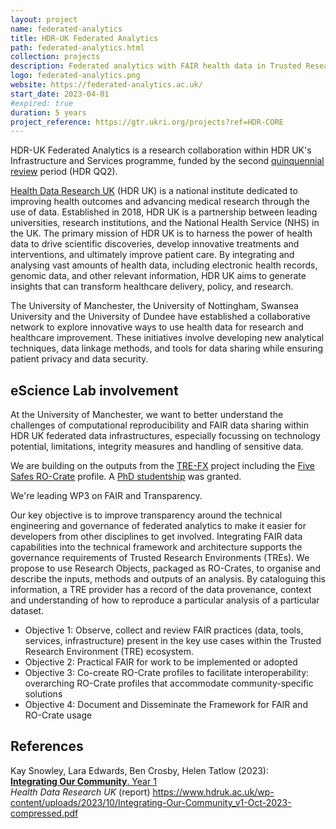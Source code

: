 ```yaml
---
layout: project
name: federated-analytics
title: HDR-UK Federated Analytics
path: federated-analytics.html
collection: projects
description: Federated analytics with FAIR health data in Trusted Research Environments
logo: federated-analytics.png
website: https://federated-analytics.ac.uk/
start_date: 2023-04-01
#expired: true
duration: 5 years
project_reference: https://gtr.ukri.org/projects?ref=HDR-CORE
---
```


HDR-UK Federated Analytics is a research collaboration within HDR UK's Infrastructure and Services programme, funded by the second [quinquennial review](https://www.hdruk.org/quinquennial-review/) period (HDR QQ2).

[Health Data Research UK](https://www.hdruk.ac.uk) (HDR UK) is a national institute dedicated to improving health outcomes and advancing medical research through the use of data. Established in 2018, HDR UK is a partnership between leading universities, research institutions, and the National Health Service (NHS) in the UK. The primary mission of HDR UK is to harness the power of health data to drive scientific discoveries, develop innovative treatments and interventions, and ultimately improve patient care. By integrating and analysing vast amounts of health data, including electronic health records, genomic data, and other relevant information, HDR UK aims to generate insights that can transform healthcare delivery, policy, and research.

The University of Manchester, the University of Nottingham, Swansea University and the University of Dundee have established a collaborative network to explore innovative ways to use health data for research and healthcare improvement. These initiatives involve developing new analytical techniques, data linkage methods, and tools for data sharing while ensuring patient privacy and data security. 


## eScience Lab involvement

At the University of Manchester, we want to better understand the challenges of computational reproducibility and FAIR data sharing within HDR UK federated data infrastructures, especially focussing on technology potential, limitations, integrity measures and handling of sensitive data.

We are building on the outputs from the [TRE-FX](../tre-fx/) project including the [Five Safes RO-Crate](https://w3id.org/5s-crate/) profile. A [PhD studentship](/hdr/phd/2023/07/18/hdr-uk-phd-studentship/) was granted.

We're leading WP3 on FAIR and Transparency. 

Our key objective is to improve transparency around the technical engineering and governance of federated analytics to make it easier for developers from other disciplines to get involved. 
Integrating FAIR data capabilities into the technical framework and architecture supports the governance requirements of Trusted Research Environments (TREs). We propose to use Research Objects, packaged as RO-Crates, to organise and describe the inputs, methods and outputs of an analysis. By cataloguing this information, a TRE provider has a record of the data provenance, context and understanding of how to reproduce a particular analysis of a particular dataset.

- Objective 1: Observe, collect and review FAIR practices (data, tools, services, infrastructure) present in the key use cases within the Trusted Research Environment (TRE) ecosystem.
- Objective 2: Practical FAIR for work to be implemented or adopted
- Objective 3: Co-create RO-Crate profiles to facilitate interoperability: overarching RO-Crate profiles that accommodate community-specific solutions
- Objective 4: Document and Disseminate the Framework for FAIR and RO-Crate usage 


## References

Kay Snowley, Lara Edwards, Ben Crosby, Helen Tatlow (2023):  
[**Integrating Our Community**. Year 1](https://www.hdruk.ac.uk/wp-content/uploads/2023/10/Integrating-Our-Community_v1-Oct-2023-compressed.pdf)  
_Health Data Research UK_ (report) 
<https://www.hdruk.ac.uk/wp-content/uploads/2023/10/Integrating-Our-Community_v1-Oct-2023-compressed.pdf>

